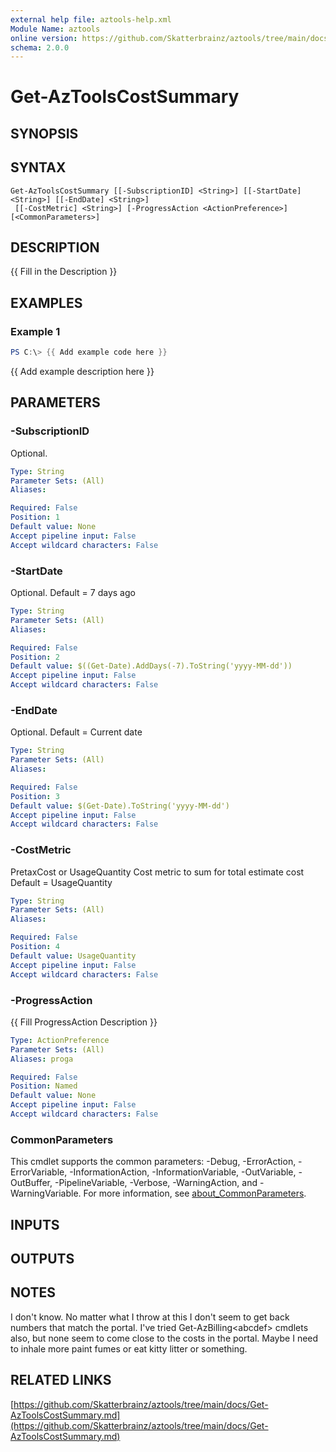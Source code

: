 ```yaml
---
external help file: aztools-help.xml
Module Name: aztools
online version: https://github.com/Skatterbrainz/aztools/tree/main/docs/Get-AzToolsCostSummary.md
schema: 2.0.0
---
```


# Get-AzToolsCostSummary

## SYNOPSIS

## SYNTAX

```
Get-AzToolsCostSummary [[-SubscriptionID] <String>] [[-StartDate] <String>] [[-EndDate] <String>]
 [[-CostMetric] <String>] [-ProgressAction <ActionPreference>] [<CommonParameters>]
```

## DESCRIPTION
{{ Fill in the Description }}

## EXAMPLES

### Example 1
```powershell
PS C:\> {{ Add example code here }}
```

{{ Add example description here }}

## PARAMETERS

### -SubscriptionID
Optional.

```yaml
Type: String
Parameter Sets: (All)
Aliases:

Required: False
Position: 1
Default value: None
Accept pipeline input: False
Accept wildcard characters: False
```

### -StartDate
Optional.
Default = 7 days ago

```yaml
Type: String
Parameter Sets: (All)
Aliases:

Required: False
Position: 2
Default value: $((Get-Date).AddDays(-7).ToString('yyyy-MM-dd'))
Accept pipeline input: False
Accept wildcard characters: False
```

### -EndDate
Optional.
Default = Current date

```yaml
Type: String
Parameter Sets: (All)
Aliases:

Required: False
Position: 3
Default value: $(Get-Date).ToString('yyyy-MM-dd')
Accept pipeline input: False
Accept wildcard characters: False
```

### -CostMetric
PretaxCost or UsageQuantity
Cost metric to sum for total estimate cost
Default = UsageQuantity

```yaml
Type: String
Parameter Sets: (All)
Aliases:

Required: False
Position: 4
Default value: UsageQuantity
Accept pipeline input: False
Accept wildcard characters: False
```

### -ProgressAction
{{ Fill ProgressAction Description }}

```yaml
Type: ActionPreference
Parameter Sets: (All)
Aliases: proga

Required: False
Position: Named
Default value: None
Accept pipeline input: False
Accept wildcard characters: False
```

### CommonParameters
This cmdlet supports the common parameters: -Debug, -ErrorAction, -ErrorVariable, -InformationAction, -InformationVariable, -OutVariable, -OutBuffer, -PipelineVariable, -Verbose, -WarningAction, and -WarningVariable. For more information, see [about_CommonParameters](http://go.microsoft.com/fwlink/?LinkID=113216).

## INPUTS

## OUTPUTS

## NOTES
I don't know.
No matter what I throw at this I don't seem to get back numbers
that match the portal.
I've tried Get-AzBilling\<abcdef\> cmdlets also, but none
seem to come close to the costs in the portal.
Maybe I need to inhale more paint
fumes or eat kitty litter or something.

## RELATED LINKS

[https://github.com/Skatterbrainz/aztools/tree/main/docs/Get-AzToolsCostSummary.md](https://github.com/Skatterbrainz/aztools/tree/main/docs/Get-AzToolsCostSummary.md)

